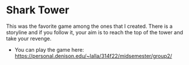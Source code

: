 # Shark Tower 
This was the favorite game among the ones that I created. There is a storyline and if you follow it, your aim is to reach the top of the tower and take your revenge. 

* You can play the game here: https://personal.denison.edu/~lalla/314f22/midsemester/group2/
